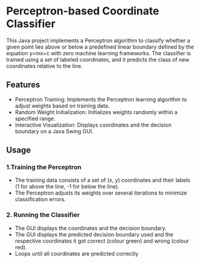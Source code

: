 # Perceptron-based Coordinate Classifier
This Java project implements a Perceptron algorithm to classify whether a given point lies above or below a predefined linear boundary defined by the equation y=mx+c with zero machine learning frameworks. The classifier is trained using a set of labeled coordinates, and it predicts the class of new coordinates relative to the line.
## Features
- Perceptron Training: Implements the Perceptron learning algorithm to adjust weights based on training data.
- Random Weight Initialization: Initializes weights randomly within a specified range.
- Interactive Visualization: Displays coordinates and the decision boundary on a Java Swing GUI.
## Usage
### 1.Training the Perceptron
- The training data consists of a set of (x, y) coordinates and their labels (1 for above the line, -1 for below the line).
- The Perceptron adjusts its weights over several iterations to minimize classification errors.
### 2. Running the Classifier
- The GUI displays the coordinates and the decision boundary.
- The GUI displays the predicted decision boundary used and the respective coordinates it got correct (colour green) and wrong (colour red).
- Loops until all coordinates are predicted correctly

